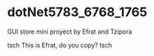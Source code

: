 # dotNet5783_6768_1765
GUI store mini proyect by Efrat and Tzipora

tsch This is Efrat, do you copy? tsch
